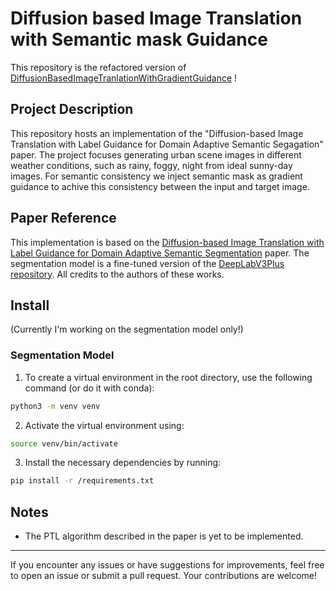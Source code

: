 # Diffusion based Image Translation with Semantic mask Guidance

This repository is the refactored version of [DiffusionBasedImageTranlationWithGradientGuidance](https://github.com/xXCoffeeColaXc/DiffusionBasedImageTranlationWithGradientGuidance/tree/main) !

## Project Description
This repository hosts an implementation of the "Diffusion-based Image Translation with Label Guidance for Domain Adaptive Semantic Segagation" paper.
The project focuses generating urban scene images in different weather conditions, such as rainy, foggy, night from ideal sunny-day images. For semantic consistency we inject semantic mask as gradient guidance to achive this consistency between the input and target image.

## Paper Reference

This implementation is based on the [Diffusion-based Image Translation with Label Guidance for Domain Adaptive Semantic Segmentation](https://arxiv.org/pdf/2308.12350) paper. The segmentation model is a fine-tuned version of the [DeepLabV3Plus repository](https://github.com/VainF/DeepLabV3Plus-Pytorch). All credits to the authors of these works.

## Install

(Currently I'm working on the segmentation model only!)

### Segmentation Model
1. To create a virtual environment in the root directory, use the following command (or do it with conda):
```bash
python3 -m venv venv
```

2. Activate the virtual environment using:
```bash
source venv/bin/activate
```
3. Install the necessary dependencies by running:
```bash
pip install -r /requirements.txt
```

## Notes
- The PTL algorithm described in the paper is yet to be implemented.

---

If you encounter any issues or have suggestions for improvements, feel free to open an issue or submit a pull request. Your contributions are welcome!
